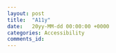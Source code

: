 ```yaml
---
layout: post
title:  "A11y"
date:   20yy-MM-dd 00:00:00 +0000
categories: Accessibility
comments_id:
---
```


<!--
Look up US, UK and EU laws regarding accessibility
https://www.gov.uk/guidance/accessibility-requirements-for-public-sector-websites-and-apps

Accessibility is a
 - design
 - development
 - testing
 - quality assurance
 - i18n
activity
ignore any element in the SDLC at design time and you risk having enormous fixes

Accessibility as a concept is less popular than the least popular language on SO
https://insights.stackoverflow.com/trends?tags=accessibility%2Cjulia

Respect our end users - passive exclusion
Inclusion of differently abled
More than just a minimum legal requirement

DANGER: Last minute regulation compliance leads to overtime and poor quality
Design implications

Comes down to a problem in refinement - it's not considered part of DoD

Write more tests
Lint Rules
Google do something but it's not enough

Screen shot tests with font size changes: https://stackoverflow.com/questions/32692459/how-to-change-font-size-by-adb-command


https://getaccessible.com/

Practical advice:
 - Write lint checks
 - kotlin extension functions for setImageResource
 - use the libraries
 - android:contentDescription="@null" :O
-->
